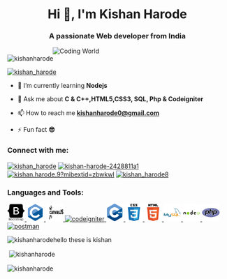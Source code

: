 <h1 align="center">Hi 👋, I'm Kishan Harode</h1>
<h3 align="center">A passionate Web developer from India</h3>
<img align="right" width = 400 alt="Coding World" src="https://user-images.githubusercontent.com/55389276/140866485-8fb1c876-9a8f-4d6a-98dc-08c4981eaf70.gif"/>

<p align="left"> <img src="https://komarev.com/ghpvc/?username=kishanharode&label=Profile%20views&color=0e75b6&style=flat" alt="kishanharode" /> </p>

<p align="left"> <a href="https://twitter.com/kishan_harode" target="blank"><img src="https://img.shields.io/twitter/follow/kishan_harode?logo=twitter&style=for-the-badge" alt="kishan_harode" /></a> </p>

- 🌱 I’m currently learning **Nodejs**

- 💬 Ask me about **C & C++,HTML5,CSS3, SQL, Php & Codeigniter**

- 📫 How to reach me **kishanharode0@gmail.com**

- ⚡ Fun fact **😎**

<h3 align="left">Connect with me:</h3>
<p align="left">
<a href="https://twitter.com/kishan_harode" target="blank"><img align="center" src="https://raw.githubusercontent.com/rahuldkjain/github-profile-readme-generator/master/src/images/icons/Social/twitter.svg" alt="kishan_harode" height="30" width="40" /></a>
<a href="https://linkedin.com/in/kishan-harode-2428811a1" target="blank"><img align="center" src="https://raw.githubusercontent.com/rahuldkjain/github-profile-readme-generator/master/src/images/icons/Social/linked-in-alt.svg" alt="kishan-harode-2428811a1" height="30" width="40" /></a>
<a href="https://fb.com/kishan.harode.9?mibextid=zbwkwl" target="blank"><img align="center" src="https://raw.githubusercontent.com/rahuldkjain/github-profile-readme-generator/master/src/images/icons/Social/facebook.svg" alt="kishan.harode.9?mibextid=zbwkwl" height="30" width="40" /></a>
<a href="https://instagram.com/kishan_harode8" target="blank"><img align="center" src="https://raw.githubusercontent.com/rahuldkjain/github-profile-readme-generator/master/src/images/icons/Social/instagram.svg" alt="kishan_harode8" height="30" width="40" /></a>
</p>

<h3 align="left">Languages and Tools:</h3>
<p align="left"> <a href="https://getbootstrap.com" target="_blank" rel="noreferrer"> <img src="https://raw.githubusercontent.com/devicons/devicon/master/icons/bootstrap/bootstrap-plain-wordmark.svg" alt="bootstrap" width="40" height="40"/> </a> <a href="https://www.cprogramming.com/" target="_blank" rel="noreferrer"> <img src="https://raw.githubusercontent.com/devicons/devicon/master/icons/c/c-original.svg" alt="c" width="40" height="40"/> </a> <a href="https://canvasjs.com" target="_blank" rel="noreferrer"> <img src="https://raw.githubusercontent.com/Hardik0307/Hardik0307/master/assets/canvasjs-charts.svg" alt="canvasjs" width="40" height="40"/> </a> <a href="https://codeigniter.com" target="_blank" rel="noreferrer"> <img src="https://cdn.worldvectorlogo.com/logos/codeigniter.svg" alt="codeigniter" width="40" height="40"/> </a> <a href="https://www.w3schools.com/cpp/" target="_blank" rel="noreferrer"> <img src="https://raw.githubusercontent.com/devicons/devicon/master/icons/cplusplus/cplusplus-original.svg" alt="cplusplus" width="40" height="40"/> </a> <a href="https://www.w3schools.com/css/" target="_blank" rel="noreferrer"> <img src="https://raw.githubusercontent.com/devicons/devicon/master/icons/css3/css3-original-wordmark.svg" alt="css3" width="40" height="40"/> </a> <a href="https://www.w3.org/html/" target="_blank" rel="noreferrer"> <img src="https://raw.githubusercontent.com/devicons/devicon/master/icons/html5/html5-original-wordmark.svg" alt="html5" width="40" height="40"/> </a> <a href="https://www.mysql.com/" target="_blank" rel="noreferrer"> <img src="https://raw.githubusercontent.com/devicons/devicon/master/icons/mysql/mysql-original-wordmark.svg" alt="mysql" width="40" height="40"/> </a> <a href="https://nodejs.org" target="_blank" rel="noreferrer"> <img src="https://raw.githubusercontent.com/devicons/devicon/master/icons/nodejs/nodejs-original-wordmark.svg" alt="nodejs" width="40" height="40"/> </a> <a href="https://www.php.net" target="_blank" rel="noreferrer"> <img src="https://raw.githubusercontent.com/devicons/devicon/master/icons/php/php-original.svg" alt="php" width="40" height="40"/> </a> <a href="https://postman.com" target="_blank" rel="noreferrer"> <img src="https://www.vectorlogo.zone/logos/getpostman/getpostman-icon.svg" alt="postman" width="40" height="40"/> </a> </p>

<p><img align="left" src="https://github-readme-stats.vercel.app/api/top-langs?username=kishanharode&show_icons=true&locale=en&layout=compact" alt="kishanharode" />hello these is kishan</p>

<p>&nbsp;<img align="center" src="https://github-readme-stats.vercel.app/api?username=kishanharode&show_icons=true&locale=en" alt="kishanharode" /></p>

<p><img align="center" src="https://github-readme-streak-stats.herokuapp.com/?user=kishanharode&" alt="kishanharode" /></p>
